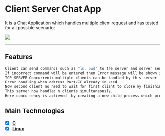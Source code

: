 # Client Server Chat App

It is a Chat Application which handles multiple client request and has tested for all possible scenarios

<img src="snapshot.jpg">

---

## Features

```bash
Client can send commands such as "ls, pwd" to the server and server send its response back to the client console.
If incorrect command will be entered then Error message will be shown in the client console
TCP SERVER Concurrent: multiple clients can be handled by this server
Error handling when address Port/IP already in used
Now second client no need to wait for first client to close by finishing its task.
This server now handles n clients simultaneously.
Here concurrency is achieved  by creating a new child process which process e each new client while parent continues to accepting new connections.
```

## Main Technologies

- [x] **[C]()**
- [x] **[Linux]()**
